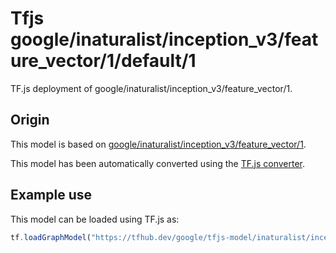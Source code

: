 # Tfjs google/inaturalist/inception_v3/feature_vector/1/default/1
TF.js deployment of google/inaturalist/inception_v3/feature_vector/1.

<!-- parent-model: google/inaturalist/inception_v3/feature_vector/1 -->

## Origin

This model is based on [google/inaturalist/inception_v3/feature_vector/1](https://tfhub.dev/google/inaturalist/inception_v3/feature_vector/1).

This model has been automatically converted using the [TF.js converter](https://github.com/tensorflow/tfjs/tree/master/tfjs-converter).

## Example use
This model can be loaded using TF.js as:

```javascript
tf.loadGraphModel("https://tfhub.dev/google/tfjs-model/inaturalist/inception_v3/feature_vector/1/default/1", { fromTFHub: true })
```
